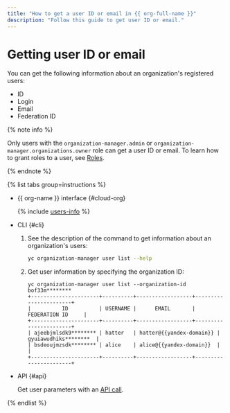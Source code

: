 ```yaml
---
title: "How to get a user ID or email in {{ org-full-name }}"
description: "Follow this guide to get user ID or email." 
---
```


# Getting user ID or email

You can get the following information about an organization's registered users:
* ID
* Login
* Email
* Federation ID

{% note info %}

Only users with the `organization-manager.admin` or `organization-manager.organizations.owner` role can get a user ID or email. To learn how to grant roles to a user, see [Roles](../security/index.md#admin).

{% endnote %}

{% list tabs group=instructions %}

- {{ org-name }} interface {#cloud-org}

  {% include [users-info](../../_includes/users-info.md) %}

- CLI {#cli}

  1. See the description of the command to get information about an organization's users:

      ```bash
      yc organization-manager user list --help
      ```

  1. Get user information by specifying the organization ID:

      ```text
      yc organization-manager user list --organization-id bof33m********
      +----------------------+----------+------------------+-----------------------+
      |          ID          | USERNAME |      EMAIL       |     FEDERATION ID     |
      +----------------------+----------+------------------+-----------------------+
      | ajeebjmlsdk9******** | hatter   | hatter@{{yandex-domain}} | gyuiawudhiks********  |
      | bsdeoujmzsdk******** | alice    | alice@{{yandex-domain}}  |                       |
      +----------------------+----------+------------------+-----------------------+
      ```

- API {#api}

  Get user parameters with an [API call](../api-ref/User/listMembers.md).

{% endlist %}

